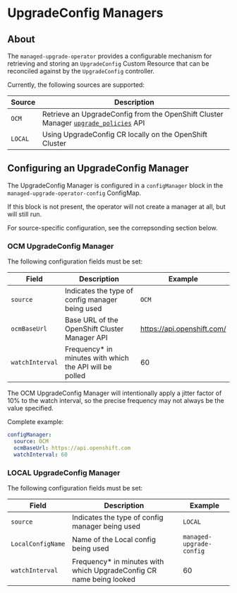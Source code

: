 # UpgradeConfig Managers

## About

The `managed-upgrade-operator` provides a configurable mechanism for retrieving and storing an `UpgradeConfig` 
Custom Resource that can be reconciled against by the `UpgradeConfig` controller.

Currently, the following sources are supported:

| Source | Description |
| --- | --- |
| `OCM` | Retrieve an UpgradeConfig from the OpenShift Cluster Manager [`upgrade_policies`](https://api.openshift.com/#/default/get_api_clusters_mgmt_v1_clusters__cluster_id__upgrade_policies) API |
| `LOCAL` | Using UpgradeConfig CR locally on the OpenShift Cluster|

## Configuring an UpgradeConfig Manager

The UpgradeConfig Manager is configured in a `configManager` block in the `managed-upgrade-operator-config` ConfigMap.

If this block is not present, the operator will not create a manager at all, but will still run.

For source-specific configuration, see the correpsonding section below.

### OCM UpgradeConfig Manager

The following configuration fields must be set:

| Field | Description | Example |
| --- | --- | --- |
| `source` | Indicates the type of config manager being used | `OCM` |
| `ocmBaseUrl` | Base URL of the OpenShift Cluster Manager API | https://api.openshift.com/ |
| `watchInterval` | Frequency* in minutes with which the API will be polled | 60 |

The OCM UpgradeConfig Manager will intentionally apply a jitter factor of 10% to the watch interval, so the precise frequency may not always be the value specified.

Complete example:
```yaml
configManager:
  source: OCM
  ocmBaseUrl: https://api.openshift.com
  watchInterval: 60
```

### LOCAL UpgradeConfig Manager

The following configuration fields must be set:

| Field | Description | Example |
| --- | --- | --- |
| `source` | Indicates the type of config manager being used | `LOCAL` |
| `LocalConfigName` | Name of the Local config being used | `managed-upgrade-config` |
| `watchInterval` | Frequency* in minutes with which UpgradeConfig CR name being looked | 60 |